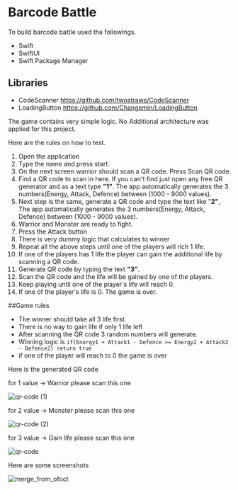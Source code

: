 # Barcode Battle

To build barcode battle used the followings.

* Swift
* SwiftUI
* Swift Package Manager




## Libraries
* CodeScanner https://github.com/twostraws/CodeScanner
* LoadingButton https://github.com/Changemin/LoadingButton

The game contains very simple logic. No Additional architecture was applied for this project.

Here are the rules on how to test.

1. Open the application
2. Type the name and press start. 
3. On the next screen warrior should scan a QR code. Press Scan QR code. 
4. Find a QR code to scan in here. If you can't find just open any free QR generator and as a text type **"1"**. The app automatically generates the 3 numbers(Energy, Attack, Defence) between (1000 - 9000 values). 
5. Next step is the same, generate a QR code and type the text like "**2"**, The app automatically generates the 3 numbers(Energy, Attack, Defence) between (1000 - 9000 values). 
6. Warrior and Monster are ready to fight.
7. Press the Attack button 
8. There is very dummy logic that calculates to winner
9. Repeat all the above steps until one of the players will rich 1 life. 
10. If one of the players has 1 life the player can gain the additional life by scanning a QR code.
11. Generate QR code by typing the text **"3"**. 
12. Scan the QR code and the life will be gained by one of the players. 
13. Keep playing until one of the player's life will reach 0.
14. If one of the player's life is 0. The game is over.

##Game rules
* The winner should take all 3 life first. 
* There is no way to gain life if only 1 life left
* After scanning the QR code 3 random numbers will generate.
* Winning logic is  `if(Energy1 + Attack1 - Defence >= Energy2 + Attack2 - Defence2) return true`
* if one of the player will reach to 0 the game is over


Here is the generated QR code

for 1 value -> Warrior please scan this one

![qr-code (1)](https://user-images.githubusercontent.com/5268958/166117902-643c533a-bce0-4351-94b7-0ca0285b6899.png)

for 2 value -> Monster please scan this one

![qr-code (2)](https://user-images.githubusercontent.com/5268958/166117915-66751c86-c879-4d9c-ae53-2dc8911ac69e.png)

for 3 value -> Gain life please scan this one

![qr-code](https://user-images.githubusercontent.com/5268958/166117933-750de1e7-8e7c-4497-8d2b-d5e0ce95ddab.png)

Here are some screenshots


![merge_from_ofoct](https://user-images.githubusercontent.com/5268958/166117328-3ec75feb-6b86-4f31-ad38-5bc3420f8d36.jpg)
